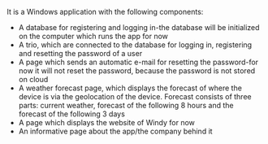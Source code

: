 It is a Windows application with the following components:
* A database for registering and logging in-the database will be initialized on the computer which runs the app for now
* A trio, which are connected to the database for logging in, registering and resetting the password of a user
* A page which sends an automatic e-mail for resetting the password-for now it will not reset the password, because the password is not stored on cloud
* A weather forecast page, which displays the forecast of where the device is via the geolocation of the device. Forecast consists of three parts: current weather, forecast of the following 8 hours and the forecast of the following 3 days
* A page which displays the website of Windy for now
* An informative page about the app/the company behind it

